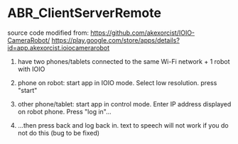 ABR_ClientServerRemote
======================


source code modified from:
https://github.com/akexorcist/IOIO-CameraRobot/
https://play.google.com/store/apps/details?id=app.akexorcist.ioiocamerarobot

1) have two phones/tablets connected to the same Wi-Fi network + 1 robot with IOIO

2) phone on robot: start app in IOIO mode. Select low resolution. press "start"

3) other phone/tablet: start app in control mode. Enter IP address displayed on robot phone. Press "log in"...

4) ...then press back and log back in. text to speech will not work if you do not do this (bug to be fixed)
